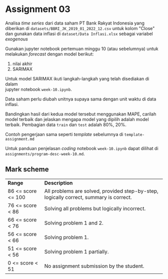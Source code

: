# Assignment 03

Analisa _time series_ dari data saham PT Bank Rakyat Indonesia 
yang diberikan di `datasets/BBRI_JK_2019_01_2022_12.csv` untuk
kolom "Close" dan gunakan data inflasi di `dataset/Data Inflasi.xlsx`
sebagai variabel _exogenous_

Gunakan jupyter notebook pertemuan minggu 10 (atau sebelumnya)
untuk melakukan _forecast_ dengan model berikut:  
1. nilai akhir
2. SARIMAX 

Untuk model SARIMAX ikuti langkah-langkah yang telah disediakan di dalam  
jupyter notebook `week-10.ipynb`.

Data saham perlu diubah unitnya supaya sama dengan unit waktu di data inflasi.

Bandingkan hasil dari kedua model tersebut menggunakan MAPE,
carilah model terbaik dan jelaskan mengapa model yang dipilih
adalah model terbaik. Pembagian data `train` dan `test`
adalah 80%, 20%.

Contoh pengerjaan sama seperti _template_ sebelumnya di `template-assignment.md`

Untuk panduan penjelasan _coding_ notebook `week-10.ipynb` dapat
dilihat di `assignments/program-desc-week-10.md`.

## Mark scheme
<table>
   <tr>
      <td> <b>Range</b>
      <td> <b>Description</b>
   <tr>
      <td> 86 <= score <= 100
      <td> All problems are solved, provided step-by-step, logically correct,
           summary is correct.
   <tr>
      <td> 76 <= score < 86 
      <td> Solving all problems but logically incorrect.
   <tr>
      <td> 66 <= score < 76 
      <td> Solving problem 1 and 2.
   <tr>
      <td> 56 <= score < 66 
      <td> Solving problem 1.
   <tr>
      <td> 51 <= score < 56 
      <td> Solving problem 1 partially.
   <tr>
      <td> 0 <= score < 51 
      <td> No assignment submission by the student.
</table>

